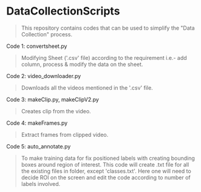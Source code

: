 # DataCollectionScripts

> This repository contains codes that can be used to simplify the "Data Collection" process.

Code 1: convertsheet.py

> Modifying Sheet ('.csv' file) according to the requirement i.e.- add column, process & modify the data on the sheet.

Code 2: video_downloader.py

> Downloads all the videos mentioned in the '.csv' file.

Code 3: makeClip.py, makeClipV2.py

> Creates clip from the video.

Code 4: makeFrames.py

> Extract frames from clipped video.

Code 5: auto_annotate.py

> To make training data for fix positioned labels with creating bounding boxes around region of interest.
  This code will create .txt file for all the existing files in folder, except 'classes.txt'.
  Here one will need to decide ROI on the screen and edit the code according to number of labels involved.
